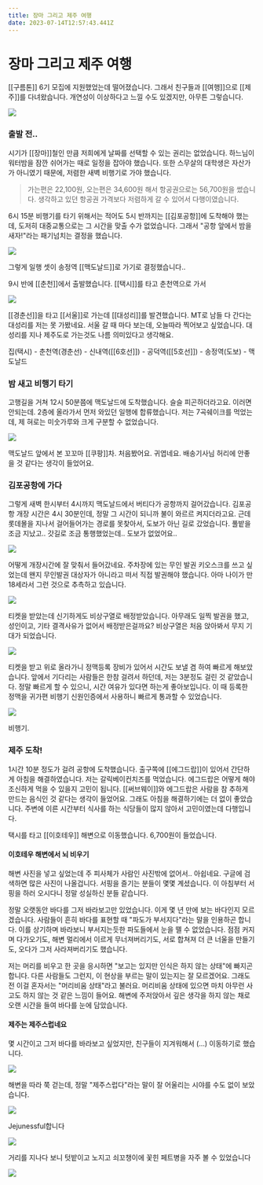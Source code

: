 ```yaml
---
title: 장마 그리고 제주 여행
date: 2023-07-14T12:57:43.441Z
---
```


# 장마 그리고 제주 여행

[[구름톤]] 6기 모집에 지원했었는데 떨어졌습니다. 그래서 친구들과 [[여행]]으로 [[제주]]를 다녀왔습니다. 개연성이 이상하다고 느낄 수도 있겠지만, 아무튼 그렇습니다.

![](../images/c1145e20-9c06-4436-9627-287b6251e2a2.png)

### 출발 전..

시기가 [[장마]]철인 만큼 저희에게 날짜를 선택할 수 있는 권리는 없었습니다. 하느님이 워터밤을 잠깐 쉬어가는 때로 일정을 잡아야 했습니다. 또한 스무살의 대학생은 자산가가 아니였기 때문에, 저렴한 새벽 비행기로 가야 했습니다.

> 가는편은 22,100원, 오는편은 34,600원 해서 항공권으로는 56,700원을 썼습니다.
> 생각하고 있던 항공권 가격보다 저렴하게 갈 수 있어서 다행이였습니다.

6시 15분 비행기를 타기 위해서는 적어도 5시 반까지는 [[김포공항]]에 도착해야 했는데, 도저히 대중교통으로는 그 시간을 맞출 수가 없었습니다. 그래서 "공항 앞에서 밤을 새자!"라는 패기넘치는 결정을 했습니다.

![](../images/f3dc77f3-7e09-45a3-a5f3-575241a9a408.png)

그렇게 일행 셋이 송정역 [[맥도날드]]로 가기로 결정했습니다..

9시 반에 [[춘천]]에서 출발했습니다. [[택시]]를 타고 춘천역으로 가서

![](../images/8d76d106-46b6-4259-bad9-66a63fecf3b6.png)

[[경춘선]]을 타고 [[서울]]로 가는데 [[대성리]]를 발견했습니다. MT로 남들 다 간다는 대성리를 저는 못 가봤네요. 서울 갈 때 마다 보는데, 오늘따라 찍어보고 싶었습니다. 대성리를 지나 제주도로 가는것도 나름 의미있다고 생각해요.

집(택시) - 춘천역(경춘선) - 신내역([[6호선]]) - 공덕역([[5호선]]) - 송정역(도보) - 맥도날드

### 밤 새고 비행기 타기

고행길을 거쳐 12시 50분쯤에 맥도날드에 도착했습니다. 슬슬 피곤하더라고요. 이러면 안되는데. 2층에 올라가서 먼저 와있던 일행에 합류했습니다. 저는 7곡쉐이크를 먹었는데, 제 혀로는 미숫가루와 크게 구분할 수 없었습니다.

![](../images/d9151c1c-47da-4d7d-91f2-0fe5d2dd8aad.png)

맥도날드 앞에서 본 꼬꼬마 [[쿠팡]]차. 처음봤어요. 귀엽네요. 배송기사님 허리에 안좋을 것 같다는 생각이 들었어요.

### 김포공항에 가다

그렇게 새벽 한시부터 4시까지 맥도날드에서 버티다가 공항까지 걸어갔습니다. 김포공항 개장 시간은 4시 30분인데, 정말 그 시간이 되니까 불이 와르르 켜지더라고요. 근데 롯데몰을 지나서 걸어들어가는 경로를 못찾아서, 도보가 아닌 길로 갔었습니다. 풀밭을 조금 지났고.. 갓길로 조금 통행했었는데.. 도보가 없었어요..

![](../images/2e276d9e-f406-4c6d-ae84-1a5c2b6c9b43.png)

어떻게 개장시간에 잘 맞춰서 들어갔네요. 주차장에 있는 무인 발권 키오스크를 쓰고 싶었는데 왠지 무인발권 대상자가 아니라고 떠서 직접 발권해야 했습니다. 아마 나이가 만 18세라서 그런 것으로 추측하고 있습니다.

![](../images/8d1ebe99-4c37-44b5-8e6a-ff4224f3e93e.png)

티켓을 받았는데 신기하게도 비상구열로 배정받았습니다. 아무래도 일찍 발권을 했고, 성인이고, 기타 결격사유가 없어서 배정받은걸까요? 비상구열은 처음 앉아봐서 무지 기대가 되었습니다.

![](../images/8d17d993-c565-4e52-b205-b5d25f3df01d.png)

티켓을 받고 위로 올라가니 정맥등록 장비가 있어서 시간도 보낼 겸 하여 빠르게 해보았습니다. 앞에서 기다리는 사람들은 한참 걸려서 하던데, 저는 3분정도 걸린 것 같았습니다. 정말 빠르게 할 수 있으니, 시간 여유가 있다면 하는게 좋아보입니다. 이 때 등록한 정맥을 귀가편 비행기 신원인증에서 사용하니 빠르게 통과할 수 있었습니다.

![](../images/cb026f1b-9ef4-490c-af93-e56d02813a38.png)

비행기.

### 제주 도착!

1시간 10분 정도가 걸려 공항에 도착했습니다. 출구쪽에 [[에그드랍]]이 있어서 간단하게 아침을 해결하였습니다. 저는 갈릭베이컨치즈를 먹었습니다. 에그드랍은 어떻게 해야 조신하게 먹을 수 있을지 고민이 됩니다. [[써브웨이]]와 에그드랍은 사람을 참 추하게 만드는 음식인 것 같다는 생각이 들었어요. 그래도 아침을 해결하기에는 더 없이 좋았습니다. 주변에 이른 시간부터 식사를 하는 식당들이 많지 않아서 고민이였는데 다행입니다.

택시를 타고 [[이호테우]] 해변으로 이동했습니다. 6,700원이 들었습니다.

#### 이호테우 해변에서 뇌 비우기

해변 사진을 넣고 싶었는데 주 피사체가 사람인 사진밖에 없어서.. 아쉽네요. 구글에 검색하면 많은 사진이 나올겁니다. 서핑을 즐기는 분들이 몇몇 계셨습니다. 이 아침부터 서핑을 하러 오시다니 정말 성실하신 분들 같습니다.

정말 오랫동안 바다를 그저 바라보고만 있었습니다. 이게 몇 년 만에 보는 바다인지 모르겠습니다. 사람들이 흔히 바다를 표현할 때 "파도가 부서지다"라는 말을 인용하곤 합니다. 이를 상기하며 바라보니 부서지는듯한 파도들에서 눈을 뗄 수 없었습니다. 점점 커지며 다가오기도, 해변 멀리에서 이르게 무너져버리기도, 서로 합쳐져 더 큰 너울을 만들기도, 오다가 그저 사라져버리기도 했습니다.

저는 머리를 비우고 한 곳을 응시하면 "보고는 있지만 인식은 하지 않는 상태"에 빠지곤 합니다. 다른 사람들도 그런지, 이 현상을 부르는 말이 있는지는 잘 모르겠어요. 그래도 전 이걸 혼자서는 "머리비움 상태"라고 불러요. 머리비움 상태에 있으면 마치 아무런 사고도 하지 않는 것 같은 느낌이 들어요. 해변에 주저앉아서 깊은 생각을 하지 않는 채로 오랜 시간을 들여 바다를 눈에 담았습니다.

#### 제주는 제주스럽네요

몇 시간이고 그저 바다를 바라보고 싶었지만, 친구들이 지겨워해서 (...) 이동하기로 했습니다.

![](../images/feaf4f0a-136f-4a83-a5fc-69da97e9642c.png)

해변을 따라 쭉 걷는데, 정말 "제주스럽다"라는 말이 잘 어울리는 시야를 수도 없이 보았습니다.

![](../images/ea91d757-9768-45b4-8ded-7de7d148d7e6.png)

Jejunessful합니다

![](../images/47864bd3-746c-4711-85d3-3d451dda8904.png)

거리를 지나다 보니 텃밭이고 노지고 쇠꼬챙이에 꽃힌 페트병을 자주 볼 수 있었습니다

![](../images/c36e4234-bd28-4fe7-b0be-eb2a5281bfc2.png)

